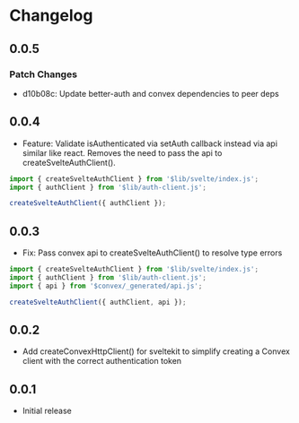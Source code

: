 # Changelog

## 0.0.5

### Patch Changes

- d10b08c: Update better-auth and convex dependencies to peer deps

## 0.0.4

- Feature: Validate isAuthenticated via setAuth callback instead via api similar like react. Removes the need to pass the api to createSvelteAuthClient().

```ts
import { createSvelteAuthClient } from '$lib/svelte/index.js';
import { authClient } from '$lib/auth-client.js';

createSvelteAuthClient({ authClient });
```

## 0.0.3

- Fix: Pass convex api to createSvelteAuthClient() to resolve type errors

```ts
import { createSvelteAuthClient } from '$lib/svelte/index.js';
import { authClient } from '$lib/auth-client.js';
import { api } from '$convex/_generated/api.js';

createSvelteAuthClient({ authClient, api });
```

## 0.0.2

- Add createConvexHttpClient() for sveltekit to simplify creating a Convex client with the correct authentication token

## 0.0.1

- Initial release
